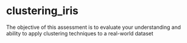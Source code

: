 # clustering_iris
 The objective of this assessment is to evaluate your understanding and ability to apply clustering techniques to a real-world dataset
